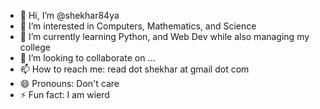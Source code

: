 - 👋 Hi, I’m @shekhar84ya
- 👀 I’m interested in Computers, Mathematics, and Science
- 🌱 I’m currently learning Python, and Web Dev while also managing my college
- 💞️ I’m looking to collaborate on ...
- 📫 How to reach me: read dot shekhar at gmail dot com
- 😄 Pronouns: Don't care
- ⚡ Fun fact: I am wierd

<!---
shekhar84ya/shekhar84ya is a ✨ special ✨ repository because its `README.md` (this file) appears on your GitHub profile.
You can click the Preview link to take a look at your changes.
--->
